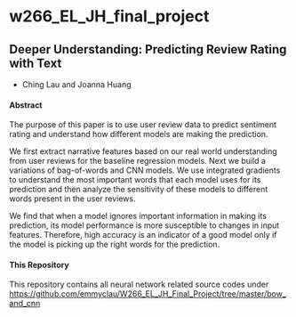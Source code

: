 
# w266_EL_JH_final_project


## Deeper Understanding: Predicting Review Rating with Text ##
- Ching Lau and Joanna Huang

 
#### Abstract

The purpose of this paper is to use user review data to predict sentiment rating and understand how different models are making the prediction. 

We first extract narrative features based on our real world understanding from user reviews for the baseline regression models. Next we build a variations of bag-of-words and CNN models. We use integrated gradients to understand the most important words that each model uses for its prediction and then analyze the sensitivity of these models to different words present in the user reviews.

We find that when a model ignores important information in making its prediction, its model performance is more susceptible to changes in input features.  Therefore, high accuracy is an indicator of a good model only if the model is picking up the right words for the prediction.


#### This Repository

This repository contains all neural network related source codes under https://github.com/emmyclau/W266_EL_JH_Final_Project/tree/master/bow_and_cnn

